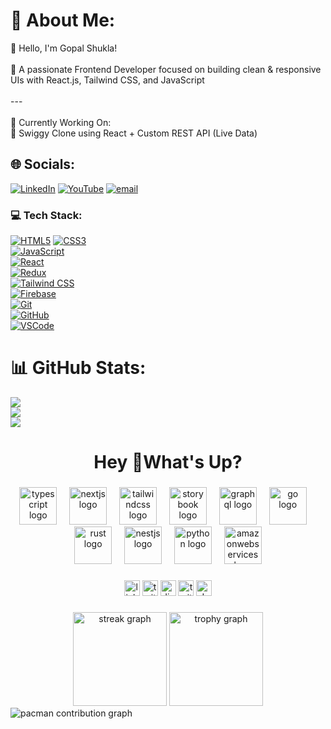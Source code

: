 # 💫 About Me:
👋 Hello, I'm Gopal Shukla!<br><br>🎯 A passionate Frontend Developer focused on building clean & responsive UIs with React.js, Tailwind CSS, and JavaScript<br><br>---<br><br>🚀 Currently Working On:  <br>🔸 Swiggy Clone using React + Custom REST API (Live Data) 


## 🌐 Socials:
[![LinkedIn](https://img.shields.io/badge/LinkedIn-%230077B5.svg?logo=linkedin&logoColor=white)](https://linkedin.com/in/gopalshukla0018) [![YouTube](https://img.shields.io/badge/YouTube-%23FF0000.svg?logo=YouTube&logoColor=white)](https://youtube.com/@gopalshukla0018) [![email](https://img.shields.io/badge/Email-D14836?logo=gmail&logoColor=white)](mailto:gopalshukla0018@gmail.com) 

### 💻 Tech Stack:

[![HTML5](https://img.shields.io/badge/HTML5-E34F26?style=flat&logo=html5&logoColor=white)]()  [![CSS3](https://img.shields.io/badge/CSS3-1572B6?style=flat&logo=css3&logoColor=white)]()  
[![JavaScript](https://img.shields.io/badge/JavaScript-F7DF1E?style=flat&logo=javascript&logoColor=black)]()  
[![React](https://img.shields.io/badge/React-61DAFB?style=flat&logo=react&logoColor=black)]()  
[![Redux](https://img.shields.io/badge/Redux-764ABC?style=flat&logo=redux&logoColor=white)]()  
[![Tailwind CSS](https://img.shields.io/badge/Tailwind-38B2AC?style=flat&logo=tailwind-css&logoColor=white)]()  
[![Firebase](https://img.shields.io/badge/Firebase-ffca28?style=flat&logo=firebase&logoColor=black)]()  
[![Git](https://img.shields.io/badge/Git-F05032?style=flat&logo=git&logoColor=white)]()  
[![GitHub](https://img.shields.io/badge/GitHub-181717?style=flat&logo=github&logoColor=white)]()  
[![VSCode](https://img.shields.io/badge/VSCode-007ACC?style=flat&logo=visual-studio-code&logoColor=white)]()



# 📊 GitHub Stats:
![](https://github-readme-stats.vercel.app/api?username=gopalshukla0018&theme=dark&hide_border=false&include_all_commits=true&count_private=true)<br/>
![](https://nirzak-streak-stats.vercel.app/?user=gopalshukla0018&theme=dark&hide_border=false)<br/>
![](https://github-readme-stats.vercel.app/api/top-langs/?username=gopalshukla0018&theme=dark&hide_border=false&include_all_commits=true&count_private=true&layout=compact)


<h1 align="center">Hey 👋What's Up?</h1>

###

<div align="center">
  <img src="https://skillicons.dev/icons?i=ts" height="60" alt="typescript logo"  />
  <img width="12" />
  <img src="https://skillicons.dev/icons?i=nextjs" height="60" alt="nextjs logo"  />
  <img width="12" />
  <img src="https://skillicons.dev/icons?i=tailwind" height="60" alt="tailwindcss logo"  />
  <img width="12" />
  <img src="https://cdn.jsdelivr.net/gh/devicons/devicon/icons/storybook/storybook-original.svg" height="60" alt="storybook logo"  />
  <img width="12" />
  <img src="https://skillicons.dev/icons?i=graphql" height="60" alt="graphql logo"  />
  <img width="12" />
  <img src="https://skillicons.dev/icons?i=go" height="60" alt="go logo"  />
  <img width="12" />
  <img src="https://skillicons.dev/icons?i=rust" height="60" alt="rust logo"  />
  <img width="12" />
  <img src="https://skillicons.dev/icons?i=nestjs" height="60" alt="nestjs logo"  />
  <img width="12" />
  <img src="https://skillicons.dev/icons?i=py" height="60" alt="python logo"  />
  <img width="12" />
  <img src="https://skillicons.dev/icons?i=aws" height="60" alt="amazonwebservices logo"  />
</div>

###

<div align="center">
  <img src="https://img.shields.io/static/v1?message=LinkedIn&logo=linkedin&label=&color=0077B5&logoColor=white&labelColor=&style=for-the-badge" height="25" alt="linkedin logo"  />
  <img src="https://img.shields.io/static/v1?message=Twitter&logo=twitter&label=&color=1DA1F2&logoColor=white&labelColor=&style=for-the-badge" height="25" alt="twitter logo"  />
  <img src="https://img.shields.io/static/v1?message=Discord&logo=discord&label=&color=7289DA&logoColor=white&labelColor=&style=for-the-badge" height="25" alt="discord logo"  />
  <img src="https://img.shields.io/static/v1?message=Twitch&logo=twitch&label=&color=9146FF&logoColor=white&labelColor=&style=for-the-badge" height="25" alt="twitch logo"  />
  <img src="https://img.shields.io/static/v1?message=dev.to&logo=dev.to&label=&color=0A0A0A&logoColor=white&labelColor=&style=for-the-badge" height="25" alt="devto logo"  />
</div>

###

<div align="center">
  <img src="https://streak-stats.demolab.com?user=maurodesouza&locale=en&mode=daily&theme=dracula&hide_border=false&border_radius=5&order=3" height="150" alt="streak graph"  />
  <img src="https://github-profile-trophy.vercel.app?username=maurodesouza&theme=dracula&column=-1&row=1&margin-w=8&margin-h=8&no-bg=false&no-frame=false&order=4" height="150" alt="trophy graph"  />
</div>



<picture>
  <source media="(prefers-color-scheme: dark)" srcset="https://raw.githubusercontent.com/maurodesouza/maurodesouza/output/pacman-contribution-graph-dark.svg">
  <source media="(prefers-color-scheme: light)" srcset="https://raw.githubusercontent.com/maurodesouza/maurodesouza/output/pacman-contribution-graph.svg">
  <img alt="pacman contribution graph" src="https://raw.githubusercontent.com/maurodesouza/maurodesouza/output/pacman-contribution-graph.svg">
</picture>


